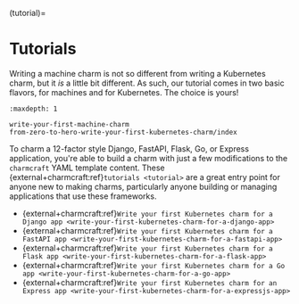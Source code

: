 (tutorial)=
# Tutorials

Writing a machine charm is not so different from writing a Kubernetes charm, but it *is* a little bit different. As such, our tutorial comes in two basic flavors, for machines and for Kubernetes. The choice is yours!


```{toctree}
:maxdepth: 1

write-your-first-machine-charm
from-zero-to-hero-write-your-first-kubernetes-charm/index
```

To charm a 12-factor style Django, FastAPI, Flask, Go, or Express application, you're able to build a charm with just a few modifications to the `charmcraft` YAML template content. These {external+charmcraft:ref}`tutorials <tutorial>` are a great entry point for anyone new to making charms, particularly anyone building or managing applications that use these frameworks.

* {external+charmcraft:ref}`Write your first Kubernetes charm for a Django app <write-your-first-kubernetes-charm-for-a-django-app>`
* {external+charmcraft:ref}`Write your first Kubernetes charm for a FastAPI app <write-your-first-kubernetes-charm-for-a-fastapi-app>`
* {external+charmcraft:ref}`Write your first Kubernetes charm for a Flask app <write-your-first-kubernetes-charm-for-a-flask-app>`
* {external+charmcraft:ref}`Write your first Kubernetes charm for a Go app <write-your-first-kubernetes-charm-for-a-go-app>`
* {external+charmcraft:ref}`Write your first Kubernetes charm for an Express app <write-your-first-kubernetes-charm-for-a-expressjs-app>`
